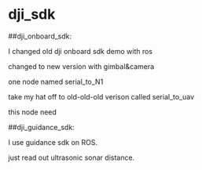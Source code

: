 # dji_sdk

##dji_onboard_sdk:

I changed old dji onboard sdk demo with ros

changed to new version with gimbal&camera

one node named serial_to_N1

take my hat off to old-old-old verison called serial_to_uav

this node need 

##dji_guidance_sdk:

I use guidance sdk on ROS.

just read out ultrasonic sonar distance.
